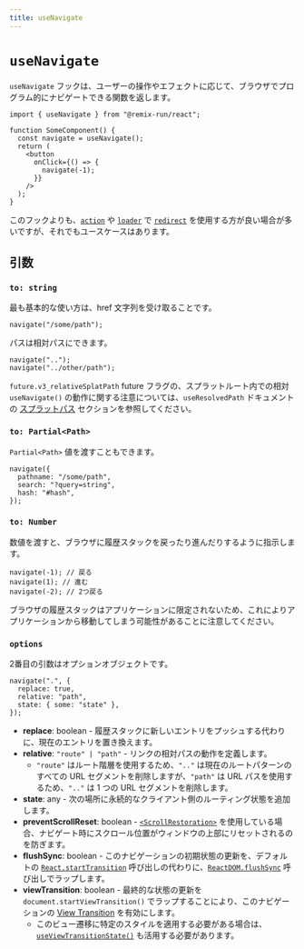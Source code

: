 ```yaml
---
title: useNavigate
---
```


# `useNavigate`

`useNavigate` フックは、ユーザーの操作やエフェクトに応じて、ブラウザでプログラム的にナビゲートできる関数を返します。

```tsx
import { useNavigate } from "@remix-run/react";

function SomeComponent() {
  const navigate = useNavigate();
  return (
    <button
      onClick={() => {
        navigate(-1);
      }}
    />
  );
}
```

このフックよりも、[`action`][action] や [`loader`][loader] で [`redirect`][redirect] を使用する方が良い場合が多いですが、それでもユースケースはあります。

## 引数

### `to: string`

最も基本的な使い方は、href 文字列を受け取ることです。

```tsx
navigate("/some/path");
```

パスは相対パスにできます。

```tsx
navigate("..");
navigate("../other/path");
```

<docs-info>`future.v3_relativeSplatPath` future フラグの、スプラットルート内での相対 `useNavigate()` の動作に関する注意については、`useResolvedPath` ドキュメントの [スプラットパス][relativesplatpath] セクションを参照してください。</docs-info>

### `to: Partial<Path>`

`Partial<Path>` 値を渡すこともできます。

```tsx
navigate({
  pathname: "/some/path",
  search: "?query=string",
  hash: "#hash",
});
```

### `to: Number`

数値を渡すと、ブラウザに履歴スタックを戻ったり進んだりするように指示します。

```tsx
navigate(-1); // 戻る
navigate(1); // 進む
navigate(-2); // 2つ戻る
```

ブラウザの履歴スタックはアプリケーションに限定されないため、これによりアプリケーションから移動してしまう可能性があることに注意してください。

### `options`

2番目の引数はオプションオブジェクトです。

```tsx
navigate(".", {
  replace: true,
  relative: "path",
  state: { some: "state" },
});
```

- **replace**: boolean - 履歴スタックに新しいエントリをプッシュする代わりに、現在のエントリを置き換えます。
- **relative**: `"route" | "path"` - リンクの相対パスの動作を定義します。
  - `"route"` はルート階層を使用するため、`".."` は現在のルートパターンのすべての URL セグメントを削除しますが、`"path"` は URL パスを使用するため、`".."` は 1 つの URL セグメントを削除します。
- **state**: any - 次の場所に永続的なクライアント側のルーティング状態を追加します。
- **preventScrollReset**: boolean - [`<ScrollRestoration>`][scroll-restoration] を使用している場合、ナビゲート時にスクロール位置がウィンドウの上部にリセットされるのを防ぎます。
- **flushSync**: boolean - このナビゲーションの初期状態の更新を、デフォルトの [`React.startTransition`][start-transition] 呼び出しの代わりに、[`ReactDOM.flushSync`][flush-sync] 呼び出しでラップします。
- **viewTransition**: boolean - 最終的な状態の更新を `document.startViewTransition()` でラップすることにより、このナビゲーションの [View Transition][view-transitions] を有効にします。
  - このビュー遷移に特定のスタイルを適用する必要がある場合は、[`useViewTransitionState()`][use-view-transition-state] も活用する必要があります。

[redirect]: ../utils/redirect
[flush-sync]: https://react.dev/reference/react-dom/flushSync
[start-transition]: https://react.dev/reference/react/startTransition
[view-transitions]: https://developer.mozilla.org/en-US/docs/Web/API/View_Transitions_API
[use-view-transition-state]: ../hooks//use-view-transition-state
[action]: ../route/action
[loader]: ../route/loader
[relativesplatpath]: ./use-resolved-path#splat-paths
[scroll-restoration]: ../components/scroll-restoration#preventing-scroll-reset

